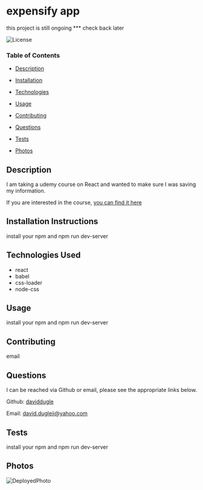 # expensify app


this project is still ongoing *** check back later




![License](https://img.shields.io/badge/license-MIT%20License-green)









### Table of Contents


* [Description](#Description)

* [Installation](#Installation)

* [Technologies](#Technologies)

* [Usage](##Usage)

* [Contributing](#Contributing)

* [Questions](#Questions)

* [Tests](#Tests)

* [Photos](#Photos)

















## Description

I am taking a udemy course on React and wanted to make sure I was saving my information.
 

If you are interested in the course, <a href='https://www.udemy.com/course/react-2nd-edition/' target='_blank'>you can find it here</a>








## Installation Instructions

install your npm and npm run dev-server




## Technologies Used

* react
* babel
* css-loader
* node-css





## Usage

install your npm and npm run dev-server







## Contributing

email





## Questions

I can be reached via Github or email, please see the appropriate links below.

Github:
<a href='https://github.com/daviddugle' target='_blank'>daviddugle</a>

Email:
<a href='mailto:david.dugleii@yahoo.com'>david.dugleii@yahoo.com</a>





## Tests

install your npm and npm run dev-server



## Photos

![DeployedPhoto]()





